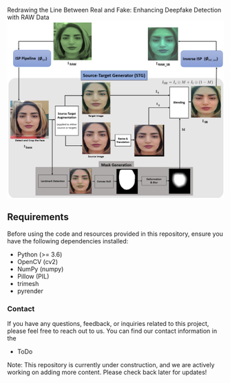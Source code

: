Redrawing the Line Between Real and Fake: Enhancing Deepfake Detection with RAW Data![My Photo](pipeline.png)

## Requirements
Before using the code and resources provided in this repository, ensure you have the following dependencies installed:
* Python (>= 3.6)
* OpenCV (cv2)
* NumPy (numpy)
* Pillow (PIL)
* trimesh
* pyrender


### Contact
If you have any questions, feedback, or inquiries related to this project, please feel free to reach out to us. You can find our contact information in the 
* ToDo


Note: This repository is currently under construction, and we are actively working on adding more content. Please check back later for updates!
